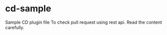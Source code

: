 # cd-sample

Sample CD plugin file
To check pull request using rest api.
Read the content carefully.
